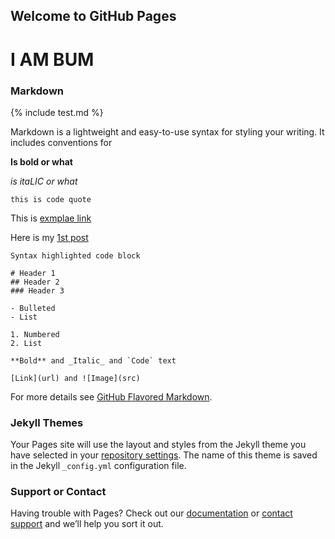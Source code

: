 ---
---

## Welcome to GitHub Pages

# I AM BUM

### Markdown

{% include test.md %}

Markdown is a lightweight and easy-to-use syntax for styling your writing. It includes conventions for

**Is bold or what**

_is itaLIC or what_

`this is code quote`

This is [exmplae link](https://google.com "what is bwang title")

Here is my [1st post](/2017/firstpost.html)

```
Syntax highlighted code block

# Header 1
## Header 2
### Header 3

- Bulleted
- List

1. Numbered
2. List

**Bold** and _Italic_ and `Code` text

[Link](url) and ![Image](src)
```

For more details see [GitHub Flavored Markdown](https://guides.github.com/features/mastering-markdown/).

### Jekyll Themes

Your Pages site will use the layout and styles from the Jekyll theme you have selected in your [repository settings](https://github.com/bwang0/bwang0.github.io/settings). The name of this theme is saved in the Jekyll `_config.yml` configuration file.

### Support or Contact

Having trouble with Pages? Check out our [documentation](https://help.github.com/categories/github-pages-basics/) or [contact support](https://github.com/contact) and we’ll help you sort it out.
